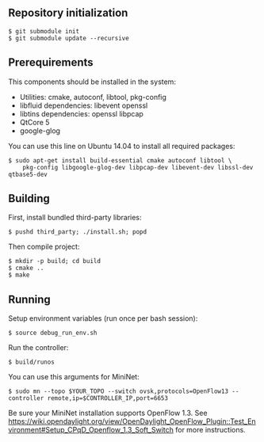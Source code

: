 ## Repository initialization

```
$ git submodule init
$ git submodule update --recursive
```

## Prerequirements

This components should be installed in the system:

* Utilities: cmake, autoconf, libtool, pkg-config
* libfluid dependencies: libevent openssl
* libtins dependencies: openssl libpcap
* QtCore 5
* google-glog

You can use this line on Ubuntu 14.04 to install all required packages:

```
$ sudo apt-get install build-essential cmake autoconf libtool \
    pkg-config libgoogle-glog-dev libpcap-dev libevent-dev libssl-dev qtbase5-dev
```

## Building

First, install bundled third-party libraries:

```
$ pushd third_party; ./install.sh; popd
```

Then compile project:

```
$ mkdir -p build; cd build
$ cmake ..
$ make
```

## Running

Setup environment variables (run once per bash session):
```
$ source debug_run_env.sh
```

Run the controller:
```
$ build/runos
```

You can use this arguments for MiniNet:
```
$ sudo mn --topo $YOUR_TOPO --switch ovsk,protocols=OpenFlow13 --controller remote,ip=$CONTROLLER_IP,port=6653
```

Be sure your MiniNet installation supports OpenFlow 1.3. See https://wiki.opendaylight.org/view/OpenDaylight_OpenFlow_Plugin::Test_Environment#Setup_CPqD_Openflow_1.3_Soft_Switch for more instructions.
